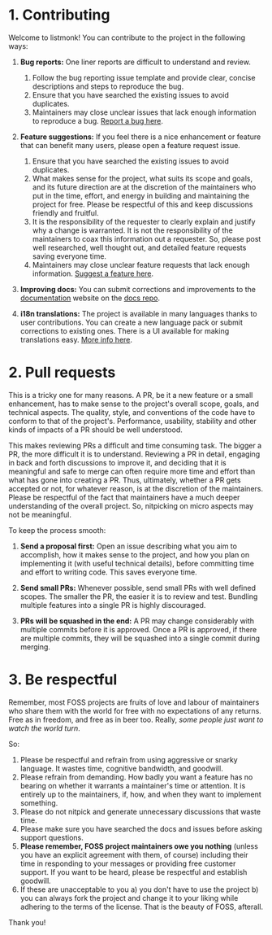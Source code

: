 # 1. Contributing

Welcome to listmonk! You can contribute to the project in the following ways:

1. **Bug reports:** One liner reports are difficult to understand and review.
	1. Follow the bug reporting issue template and provide clear, concise descriptions and steps to reproduce the bug.
	2. Ensure that you have searched the existing issues to avoid duplicates.
	3. Maintainers may close unclear issues that lack enough information to reproduce a bug. [Report a bug here](https://github.com/knadh/listmonk/issues/new?assignees=&labels=bug&template=bug_report.md).

2. **Feature suggestions:** If you feel there is a nice enhancement or feature that can benefit many users, please open a feature request issue.
	1. Ensure that you have searched the existing issues to avoid duplicates.
	2. What makes sense for the project, what suits its scope and goals, and its future direction are at the discretion of the maintainers who put in the time, effort, and energy in building and maintaining the project for free. Please be respectful of this and keep discussions friendly and fruitful.
	3. It is the responsibility of the requester to clearly explain and justify why a change is warranted. It is not the responsibility of the maintainers to coax this information out a requester. So, please post well researched, well thought out, and detailed feature requests saving everyone time.
	4. Maintainers may close unclear feature requests that lack enough information. [Suggest a feature here](https://github.com/knadh/listmonk/issues/new?assignees=&labels=enhancement&template=feature-or-change-request.md&title=).

3. **Improving docs:** You can submit corrections and improvements to the [documentation](https://listmonk.app/docs) website on the [docs repo](https://github.com/knadh/listmonk-docs).

4. **i18n translations:** The project is available in many languages thanks to user contributions. You can create a new language pack or submit corrections to existing ones. There is a UI available for making translations easy. [More info here](https://listmonk.app/docs/i18n/).


# 2. Pull requests

This is a tricky one for many reasons. A PR, be it a new feature or a small enhancement, has to make sense to the project's overall scope, goals, and technical aspects. The quality, style, and conventions of the code have to conform to that of the project's. Performance, usability, stability and other kinds of impacts of a PR should be well understood.

This makes reviewing PRs a difficult and time consuming task. The bigger a PR, the more difficult it is to understand. Reviewing a PR in detail, engaging in back and forth discussions to improve it, and deciding that it is meaningful and safe to merge can often require more time and effort than what has gone into creating a PR. Thus, ultimately, whether a PR gets accepted or not, for whatever reason, is at the discretion of the maintainers. Please be respectful of the fact that maintainers have a much deeper understanding of the overall project. So, nitpicking on micro aspects may not be meaningful.

To keep the process smooth:

1. **Send a proposal first:** Open an issue describing what you aim to accomplish, how it makes sense to the project, and how you plan on implementing it (with useful technical details), before committing time and effort to writing code. This saves everyone time.

2. **Send small PRs:** Whenever possible, send small PRs with well defined scopes. The smaller the PR, the easier it is to review and test. Bundling multiple features into a single PR is highly discouraged. 

3. **PRs will be squashed in the end:** A PR may change considerably with multiple commits before it is approved. Once a PR is approved, if there are multiple commits, they will be squashed into a single commit during merging.


# 3. Be respectful

Remember, most FOSS projects are fruits of love and labour of maintainers who share them with the world for free with no expectations of any returns. Free as in freedom, and free as in beer too. Really, *some people just want to watch the world turn*.

So:

1. Please be respectful and refrain from using aggressive or snarky language. It wastes time, cognitive bandwidth, and goodwill.
2. Please refrain from demanding. How badly you want a feature has no bearing on whether it warrants a maintainer's time or attention. It is entirely up to the maintainers, if, how, and when they want to implement something.
3. Please do not nitpick and generate unnecessary discussions that waste time.
4. Please make sure you have searched the docs and issues before asking support questions.
5. **Please remember, FOSS project maintainers owe you nothing** (unless you have an explicit agreement with them, of course) including their time in responding to your messages or providing free customer support. If you want to be heard, please be respectful and establish goodwill.
6. If these are unacceptable to you a) you don't have to use the project b) you can always fork the project and change it to your liking while adhering to the terms of the license. That is the beauty of FOSS, afterall.

Thank you!
